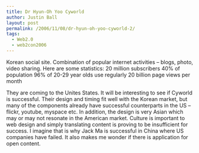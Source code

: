 ```yaml
---
title: Dr Hyun-Oh Yoo Cyworld
author: Justin Ball
layout: post
permalink: /2006/11/08/dr-hyun-oh-yoo-cyworld-2/
tags:
  - Web2.0
  - web2con2006
---
```


Korean social site. Combination of popular internet activities – blogs, photo, video sharing.
Here are some statistics:
20 million subscribers
40% of population
96% of 20-29 year olds use regularly
20 billion page views per month

They are coming to the Unites States. It will be interesting to see if Cyworld is successful. Their design and timing fit well with the Korean market, but many of the components already have successful counterparts in the US – flickr, youtube, myspace etc. In addition, the design is very Asian which may or may not resonate in the American market. Culture is important to web design and simply translating content is proving to be insufficient for success. I imagine that is why Jack Ma is successful in China where US companies have failed. It also makes me wonder if there is application for open content.
